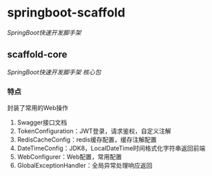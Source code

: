 # springboot-scaffold
*SpringBoot快速开发脚手架*

## scaffold-core
*SpringBoot快速开发脚手架 核心包*


### 特点
封装了常用的Web操作

1. Swagger接口文档
2. TokenConfiguration：JWT登录，请求鉴权，自定义注解
3. RedisCacheConfig：redis缓存配置，缓存注解配置
4. DateTimeConfig：JDK8，LocalDateTime时间格式化字符串返回前端
5. WebConfigurer：Web配置，常用配置
6. GlobalExceptionHandler：全局异常处理响应返回
